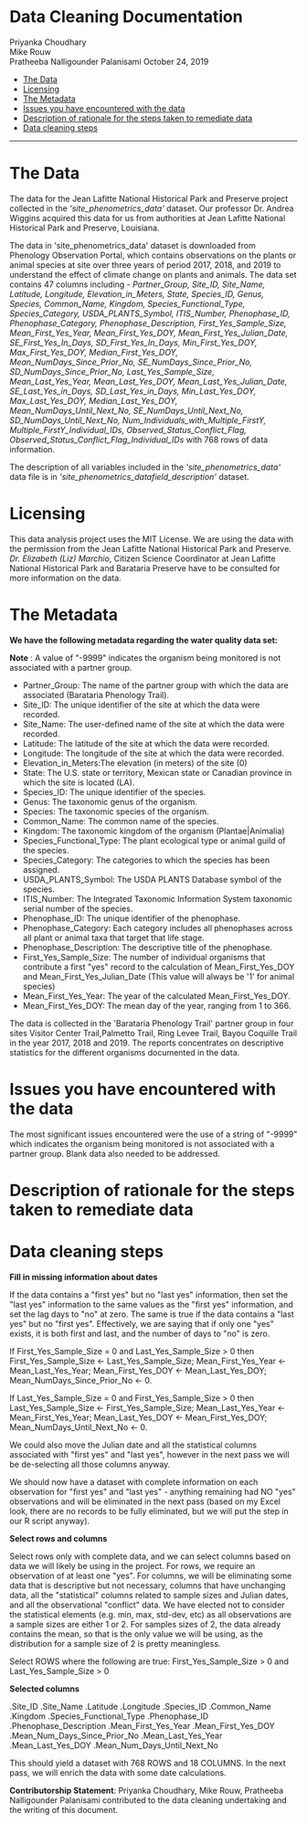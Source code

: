 Data Cleaning Documentation
================
Priyanka Choudhary <br /> Mike Rouw <br /> Pratheeba Nalligounder Palanisami
October 24, 2019

-   [The Data](#the-data)
-   [Licensing](#licensing)
-   [The Metadata](#the-metadata)
-   [Issues you have encountered with the data](#issues-you-have-encountered-with-the-data)
-   [Description of rationale for the steps taken to remediate data](#description-of-rationale-for-the-steps-taken-to-remediate-data)
-   [Data cleaning steps](#data-cleaning-steps)

------------------------------------------------------------------------

The Data
========

The data for the Jean Lafitte National Historical Park and Preserve project collected in the *'site_phenometrics_data'* dataset. Our professor Dr. Andrea Wiggins acquired this data for us from authorities at Jean Lafitte National Historical Park and Preserve, Louisiana. 

The data in 'site_phenometrics_data' dataset is downloaded from Phenology Observation Portal, which contains observations on the plants or animal species at site over three years of period 2017, 2018, and 2019 to understand the effect of climate change on plants and animals. The data set contains 47 columns including - *Partner_Group, Site_ID, Site_Name, Latitude, Longitude, Elevation_in_Meters, State, Species_ID, Genus, Species, Common_Name, Kingdom, Species_Functional_Type, Species_Category, USDA_PLANTS_Symbol, ITIS_Number, Phenophase_ID, Phenophase_Category, Phenophase_Description, First_Yes_Sample_Size, Mean_First_Yes_Year, Mean_First_Yes_DOY, Mean_First_Yes_Julian_Date, SE_First_Yes_In_Days, SD_First_Yes_In_Days, Min_First_Yes_DOY,  Max_First_Yes_DOY, Median_First_Yes_DOY, Mean_NumDays_Since_Prior_No, SE_NumDays_Since_Prior_No, SD_NumDays_Since_Prior_No, Last_Yes_Sample_Size, Mean_Last_Yes_Year, Mean_Last_Yes_DOY, Mean_Last_Yes_Julian_Date, SE_Last_Yes_in_Days, SD_Last_Yes_in_Days, Min_Last_Yes_DOY, Max_Last_Yes_DOY, Median_Last_Yes_DOY, Mean_NumDays_Until_Next_No, SE_NumDays_Until_Next_No, SD_NumDays_Until_Next_No, Num_Individuals_with_Multiple_FirstY, Multiple_FirstY_Individual_IDs, Observed_Status_Conflict_Flag, Observed_Status_Conflict_Flag_Individual_IDs* with 768 rows of data information.

The description of all variables included in the *'site_phenometrics_data'* data file is in *'site_phenometrics_datafield_description'* dataset.

Licensing
=========

This data analysis project uses the MIT License. We are using the data with the permission from the Jean Lafitte National Historical Park and Preserve. *Dr. Elizabeth (Liz) Marchio*, Citizen Science Coordinator at Jean Lafitte National Historical Park and Barataria Preserve have to be consulted for more information on the data. 

The Metadata
============

**We have the following metadata regarding the water quality data set:**

**Note** : A value of "-9999" indicates the organism being monitored is not associated with a partner group.

* Partner_Group: The name of the partner group with which the data are associated (Barataria Phenology Trail).	  
* Site_ID: The unique identifier of the site at which the data were recorded.
* Site_Name: The user-defined name of the site at which the data were recorded.	  
* Latitude: The latitude of the site at which the data were recorded.
* Longitude: The longitude of the site at which the data were recorded.   
* Elevation_in_Meters:The elevation (in meters) of the site (0)
* State: The U.S. state or territory, Mexican state or Canadian province in which the site is located (LA).
* Species_ID: The unique identifier of the species.
* Genus: The taxonomic genus of the organism.
* Species: The taxonomic species of the organism.
* Common_Name: The common name of the species.
* Kingdom:  The taxonomic kingdom of the organism (Plantae|Animalia)	  
* Species_Functional_Type: The plant ecological type or animal guild of the species. 
* Species_Category: The categories to which the species has been assigned.	 
* USDA_PLANTS_Symbol: The USDA PLANTS Database symbol of the species.	  
* ITIS_Number: The Integrated Taxonomic Information System taxonomic serial number of the species. 
* Phenophase_ID: The unique identifier of the phenophase.	 
* Phenophase_Category: Each category includes all phenophases across all plant or animal taxa that target that life stage.
* Phenophase_Description: The descriptive title of the phenophase. 
* First_Yes_Sample_Size: The number of individual organisms that contribute a first "yes" record to the calculation of Mean_First_Yes_DOY and Mean_First_Yes_Julian_Date (This value will always be '1' for animal species)	 
* Mean_First_Yes_Year: The year of the calculated Mean_First_Yes_DOY.	  
* Mean_First_Yes_DOY: The mean day of the year, ranging from 1 to 366.

The data is collected in the 'Barataria Phenology Trail' partner group in four sites Visitor Center Trail,Palmetto Trail, Ring Levee Trail, Bayou Coquille Trail in the year 2017, 2018 and 2019. The reports concentrates on descriptive statistics for the different organisms documented in the data.


Issues you have encountered with the data
=========================================

The most significant issues encountered were the use of a string of "-9999" which indicates the organism being monitored is not associated with a partner group. Blank data also needed to be addressed.

Description of rationale for the steps taken to remediate data
==============================================================



Data cleaning steps
===================

**Fill in missing information about dates**


If the data contains a "first yes" but no "last yes" information, then set the "last yes" information to the same values as the "first yes" information, and set the lag days to "no" at zero.  The same is true if the data contains a "last yes" but no "first yes".  Effectively, we are saying that if only one "yes" exists, it is both first and last, and the number of days to "no" is zero.

If First_Yes_Sample_Size = 0 and Last_Yes_Sample_Size > 0 then
	First_Yes_Sample_Size <- Last_Yes_Sample_Size;
	Mean_First_Yes_Year <- Mean_Last_Yes_Year;
	Mean_First_Yes_DOY <- Mean_Last_Yes_DOY;
	Mean_NumDays_Since_Prior_No <- 0.

If Last_Yes_Sample_Size = 0 and First_Yes_Sample_Size > 0 then
	Last_Yes_Sample_Size <- First_Yes_Sample_Size;
	Mean_Last_Yes_Year <- Mean_First_Yes_Year;
	Mean_Last_Yes_DOY <- Mean_First_Yes_DOY;
	Mean_NumDays_Until_Next_No <- 0.

We could also move the Julian date and all the statistical columns associated with "first yes" and "last yes", however in the next pass we will be de-selecting all those columns anyway.

We should now have a dataset with complete information on each observation for "first yes" and "last yes" - anything remaining had NO "yes" observations and will be eliminated in the next pass (based on my Excel look, there are no records to be fully eliminated, but we will put the step in our R script anyway).

**Select rows and columns** 

Select rows only with complete data, and we can select columns based on data we will likely be using in the project.  For rows, we require an observation of at least one "yes".  For columns, we will be eliminating some data that is descriptive but not necessary, columns that have unchanging data, all the "statistical" columns related to sample sizes and Julian dates, and all the observational "conflict" data.  We have elected not to consider the statistical elements (e.g. min, max, std-dev, etc) as all observations are a sample sizes are either 1 or 2.  For samples sizes of 2, the data already contains the mean, so that is the only value we will be using, as the distribution for a sample size of 2 is pretty meaningless.

Select ROWS where the following are true:
	First_Yes_Sample_Size > 0 and Last_Yes_Sample_Size > 0

**Selected columns** 

.Site_ID
.Site_Name
.Latitude
.Longitude
.Species_ID
.Common_Name
.Kingdom
.Species_Functional_Type
.Phenophase_ID
.Phenophase_Description
.Mean_First_Yes_Year
.Mean_First_Yes_DOY
.Mean_Num_Days_Since_Prior_No
.Mean_Last_Yes_Year
.Mean_Last_Yes_DOY
.Mean_Num_Days_Until_Next_No

This should yield a dataset with 768 ROWS and 18 COLUMNS.  In the next pass, we will enrich the data with some date calculations.

**Contributorship Statement**: Priyanka Choudhary, Mike Rouw, Pratheeba Nalligounder Palanisami contributed to the data cleaning undertaking and the writing of this document.

